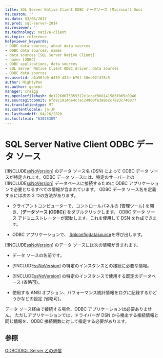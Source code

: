 ```yaml
---
title: SQL Server Native Client ODBC データソース |Microsoft Docs
ms.custom: ''
ms.date: 03/06/2017
ms.prod: sql-server-2014
ms.reviewer: ''
ms.technology: native-client
ms.topic: reference
helpviewer_keywords:
- ODBC data sources, about data sources
- ODBC data sources, names
- data sources [SQL Server Native Client]
- names [ODBC]
- ODBC applications, data sources
- SQL Server Native Client ODBC driver, data sources
- ODBC data sources
ms.assetid: a6a50fd0-d439-43fd-b76f-16ec02f478c5
author: MightyPen
ms.author: genemi
manager: craigg
ms.openlocfilehash: de1226d675859312e1ccaf908141586f865c8946
ms.sourcegitcommit: 6fd8c1914de4c7ac24900fe388ecc7883c740077
ms.translationtype: MT
ms.contentlocale: ja-JP
ms.lasthandoff: 04/26/2020
ms.locfileid: "63028389"
---
```

# <a name="sql-server-native-client-odbc-data-sources"></a>SQL Server Native Client ODBC データ ソース
  [!INCLUDE[ssNoVersion](../../includes/ssnoversion-md.md)] のデータ ソース名 (DSN) によって ODBC データ ソースが特定されます。ODBC データ ソースには、特定のサーバー上の [!INCLUDE[ssNoVersion](../../includes/ssnoversion-md.md)] データベースに接続するために ODBC アプリケーションで必要となるすべての情報が含まれています。 ODBC データ ソース名を定義するには次の 2 つの方法があります。  
  
-   クライアントコンピューターで、コントロールパネルの [管理ツール] を開き、[**データソース (ODBC)**] をダブルクリックします。 ODBC データ ソース アドミニストレーターが起動します。これを使用して DSN を作成できます。  
  
-   ODBC アプリケーションで、 [Sqlconfigdatasource](../native-client-odbc-api/sqlconfigdatasource.md)を呼び出します。  
  
 [!INCLUDE[ssNoVersion](../../includes/ssnoversion-md.md)] のデータ ソースには次の情報が含まれます。  
  
-   データ ソースの名前です。  
  
-   [!INCLUDE[ssNoVersion](../../includes/ssnoversion-md.md)] の特定のインスタンスとの接続に必要な情報。  
  
-   [!INCLUDE[ssNoVersion](../../includes/ssnoversion-md.md)] の特定のインスタンスで使用する既定のデータベース (省略可)。  
  
-   使用する ANSI オプション、パフォーマンス統計情報をログに記録するかどうかなどの設定 (省略可)。  
  
 データ ソース経由で接続する場合、ODBC アプリケーションは必要ありません。 ただしアプリケーションでは、ドライバーが DSN から検出する接続情報と同じ情報を、ODBC 接続関数に対して指定する必要があります。  
  
## <a name="see-also"></a>参照  
 [ODBC&#41;&#40;SQL Server との通信](communicating-with-sql-server-odbc.md)  
  
  
